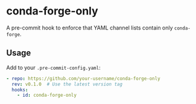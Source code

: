 # conda-forge-only

A pre-commit hook to enforce that YAML channel lists contain only `conda-forge`.

## Usage

Add to your `.pre-commit-config.yaml`:

```yaml   
- repo: https://github.com/your-username/conda-forge-only
  rev: v0.1.0  # Use the latest version tag
  hooks:
    - id: conda-forge-only
```
